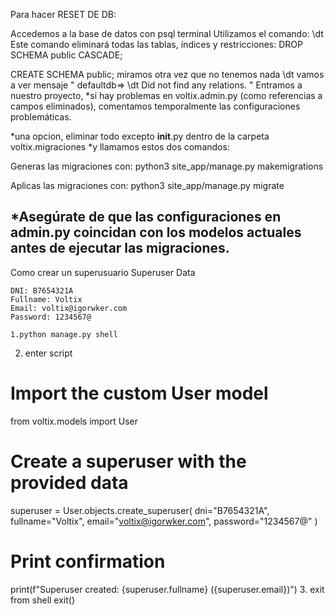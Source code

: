Para hacer RESET DE DB:

Accedemos a la base de datos con psql terminal
Utilizamos el comando:
\dt
Este comando eliminará todas las tablas, índices y restricciones:
DROP SCHEMA public CASCADE;

CREATE SCHEMA public;
miramos otra vez que no tenemos nada
\dt
vamos a ver mensaje 
"
defaultdb=> \dt
Did not find any relations.
"
Entramos a nuestro proyecto, 
*si hay problemas en voltix.admin.py (como referencias a campos eliminados), comentamos temporalmente las configuraciones problemáticas.

*una opcion, eliminar todo excepto __init__.py dentro de la carpeta voltix.migraciones
*y llamamos estos dos comandos:

Generas las migraciones con:
python3 site_app/manage.py makemigrations

Aplicas las migraciones con:
python3 site_app/manage.py migrate

*Asegúrate de que las configuraciones en admin.py coincidan con los modelos actuales antes de ejecutar las migraciones.
----
Como crear un superusuario
Superuser Data

    DNI: B7654321A
    Fullname: Voltix
    Email: voltix@igorwker.com
    Password: 1234567@
    
    1.python manage.py shell
2. enter script
# Import the custom User model
from voltix.models import User

# Create a superuser with the provided data
superuser = User.objects.create_superuser(
    dni="B7654321A",
    fullname="Voltix",
    email="voltix@igorwker.com",
    password="1234567@"
)

# Print confirmation
print(f"Superuser created: {superuser.fullname} ({superuser.email})")
3. exit from shell
exit()
 
